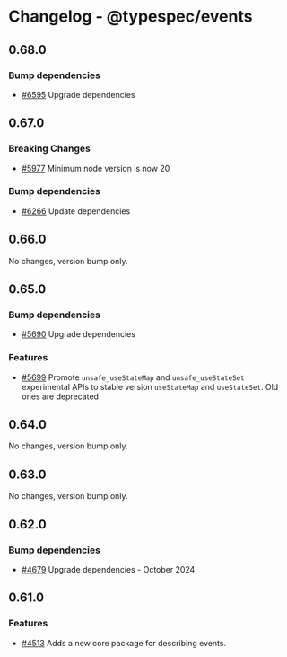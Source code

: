 # Changelog - @typespec/events

## 0.68.0

### Bump dependencies

- [#6595](https://github.com/microsoft/typespec/pull/6595) Upgrade dependencies


## 0.67.0

### Breaking Changes

- [#5977](https://github.com/microsoft/typespec/pull/5977) Minimum node version is now 20

### Bump dependencies

- [#6266](https://github.com/microsoft/typespec/pull/6266) Update dependencies


## 0.66.0

No changes, version bump only.

## 0.65.0

### Bump dependencies

- [#5690](https://github.com/microsoft/typespec/pull/5690) Upgrade dependencies

### Features

- [#5699](https://github.com/microsoft/typespec/pull/5699) Promote `unsafe_useStateMap` and `unsafe_useStateSet` experimental APIs to stable version `useStateMap` and `useStateSet`. Old ones are deprecated


## 0.64.0

No changes, version bump only.

## 0.63.0

No changes, version bump only.

## 0.62.0

### Bump dependencies

- [#4679](https://github.com/microsoft/typespec/pull/4679) Upgrade dependencies - October 2024


## 0.61.0

### Features

- [#4513](https://github.com/microsoft/typespec/pull/4513) Adds a new core package for describing events.

